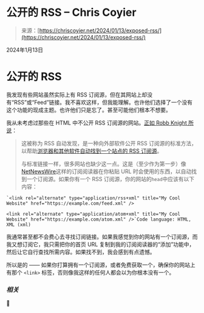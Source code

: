 <!--yml

分类：未分类

日期：2024年05月27日 14:44:34

-->

# 公开的 RSS – Chris Coyier

> 来源：[https://chriscoyier.net/2024/01/13/exposed-rss/](https://chriscoyier.net/2024/01/13/exposed-rss/)

2024年1月13日

# 公开的 RSS

我发现有些网站虽然实际上有 RSS 订阅源，但在其网站上却没有“RSS”或“Feed”链接。我不喜欢这样，但我能理解。也许他们选择了一个没有这个功能的现成主题。也许他们只是忘了。甚至可能他们根本不想要。

我从未考虑过那些在 HTML 中不公开 RSS 订阅源的网站。[正如 Robb Knight 所说](https://rknight.me/blog/please-expose-your-rss/)：

> 这被称为 RSS 自动发现，是一种向外部软件公开 RSS 订阅源的标准方法，以帮助[浏览器和其他软件自动找到一个站点的 RSS 订阅源](https://www.rssboard.org/rss-autodiscovery)。
> 
> 与标准链接一样，很多网站也缺少这一点。这是（至少作为第一步）像[NetNewsWire](https://netnewswire.com/)这样的订阅阅读器在你粘贴 URL 时会使用的东西，以自动找到一个订阅源。如果你有一个 RSS 订阅源，你的网站的`head`中应该有以下内容：

```
`<link rel="alternate" type="application/rss+xml" title="My Cool Website" href="https://example.com/feed.xml" />

<link rel="alternate" type="application/atom+xml" title="My Cool Website" href="https://example.com/atom.xml" />`Code language: HTML, XML (xml)
```

我通常甚至都不会费心去寻找订阅链接。如果我感觉到你的网站有一个订阅源，而我又想订阅它，我只需把你的首页 URL 复制到我的订阅阅读器的“添加”功能中，然后让它自行查找所需内容。如果找不到，我会感到有点遗憾。

所以是的 —— 如果你打算拥有一个订阅源，或者免费获取一个，确保你的网站上有那个 `<link>` 标签，否则像我这样的任何人都会以为你根本没有一个。

### *相关*

🤘
